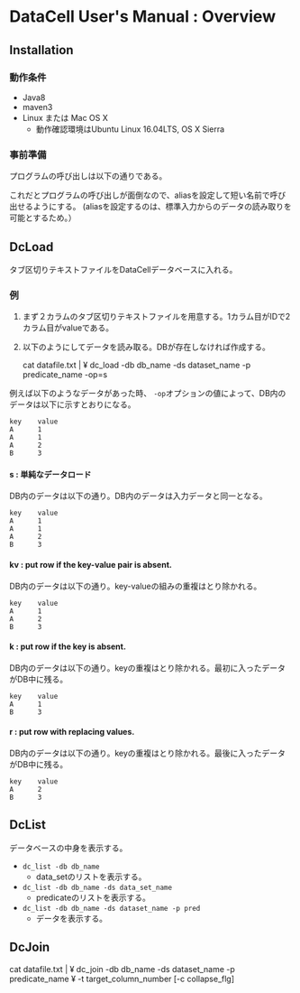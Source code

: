 
# DataCell User's Manual : Overview

## Installation

### 動作条件

- Java8
- maven3
- Linux または Mac OS X
  - 動作確認環境はUbuntu Linux 16.04LTS, OS X Sierra

### 事前準備

プログラムの呼び出しは以下の通りである。

これだとプログラムの呼び出しが面倒なので、aliasを設定して短い名前で呼び出せるようにする。
(aliasを設定するのは、標準入力からのデータの読み取りを可能とするため。）


## DcLoad

タブ区切りテキストファイルをDataCellデータベースに入れる。

### 例

1. まず２カラムのタブ区切りテキストファイルを用意する。1カラム目がIDで2カラム目がvalueである。
2. 以下のようにしてデータを読み取る。DBが存在しなければ作成する。


    cat datafile.txt | ¥
    dc_load -db db_name -ds dataset_name -p predicate_name -op=s


例えば以下のようなデータがあった時、
<code>-op</code>オプションの値によって、DB内のデータは以下に示すとおりになる。

    key    value
    A      1
    A      1
    A      2
    B      3


#### s : 単純なデータロード

DB内のデータは以下の通り。DB内のデータは入力データと同一となる。

    key    value
    A      1
    A      1
    A      2
    B      3

#### kv : put row if the key-value pair is absent.

DB内のデータは以下の通り。key-valueの組みの重複はとり除かれる。

    key    value
    A      1
    A      2
    B      3

#### k : put row if the key is absent.

DB内のデータは以下の通り。keyの重複はとり除かれる。最初に入ったデータがDB中に残る。

    key    value
    A      1
    B      3

#### r : put row with replacing values.

DB内のデータは以下の通り。keyの重複はとり除かれる。最後に入ったデータがDB中に残る。

    key    value
    A      2
    B      3


## DcList

データベースの中身を表示する。

- <code>dc_list -db db_name</code>
  - data_setのリストを表示する。
- <code>dc_list -db db_name -ds data_set_name</code>
  - predicateのリストを表示する。
- <code>dc_list -db db_name -ds dataset_name -p pred</code>
  - データを表示する。

## DcJoin


  cat datafile.txt | ¥
  dc_join -db db_name -ds dataset_name -p predicate_name ¥
          -t target_column_number [-c collapse_flg]


